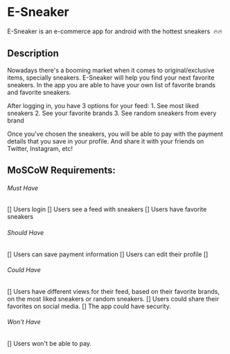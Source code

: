 # E-Sneaker

E-Sneaker is an e-commerce app for android with the hottest sneakers  🔥🔥

## Description
Nowadays there's a booming market when it comes to original/exclusive items, specially sneakers.
E-Sneaker will help you find your next favorite sneakers. In the app you are able to have your own list of favorite brands and favorite sneakers. 

After logging in, you have 3 options for your feed: 
	1. See most liked sneakers
	2. See your favorite brands
	3. See random sneakers from every brand

Once you've chosen the sneakers, you will be able to pay with the payment details that you save in your profile. And share it with your friends on Twitter, Instagram, etc!

## MoSCoW Requirements:

###### Must Have
[] Users login
[] Users see a feed with sneakers
[] Users have favorite sneakers

###### Should Have
[] Users can save payment information
[] Users can edit their profile
[]

###### Could Have
[] Users have different views for their feed, based on their favorite brands, on the most liked sneakers or random sneakers.
[] Users could share their favorites on social media.
[] The app could have security.

###### Won't Have
[] Users won't be able to pay.
